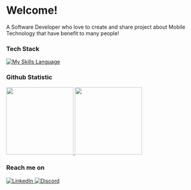 # Welcome! 

A Software Developer who love to create and share project about Mobile Technology that have benefit to many people!

### Tech Stack
[![My Skills Language](https://skillicons.dev/icons?i=java,kotlin,androidstudio,firebase,flutter,react,laravel,&theme=light)](https://github.com/MuhamadRifkii)
  
### Github Statistic
<p align="left">
<a href="https://github.com/MuhamadRifkii">
  <img height="180em" src="https://github-readme-stats-eight-theta.vercel.app/api?username=MuhamadRifkii&show_icons=true&theme=algolia&include_all_commits=true&count_private=true"/>
  <img height="180em" src="https://github-readme-stats-eight-theta.vercel.app/api/top-langs/?username=MuhamadRifkii&layout=compact&langs_count=8&theme=algolia"/>
</a>
</p>

### Reach me on
<a href="https://www.linkedin.com/in/muhamad-rifqi-3758762bb/" target="_blank">
    <img src="https://skillicons.dev/icons?i=linkedin" alt="LinkedIn" />
</a>
<a href="https://discord.com/users/407839462991593473" target="_blank">
    <img src="https://skillicons.dev/icons?i=discord" alt="Discord" />
</a>
